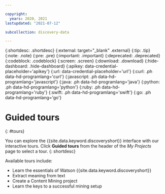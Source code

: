 ```yaml
---

copyright:
  years: 2020, 2021
lastupdated: "2021-07-12"

subcollection: discovery-data

---
```


{:shortdesc: .shortdesc}
{:external: target="_blank" .external}
{:tip: .tip}
{:note: .note}
{:pre: .pre}
{:important: .important}
{:deprecated: .deprecated}
{:codeblock: .codeblock}
{:screen: .screen}
{:download: .download}
{:hide-dashboard: .hide-dashboard}
{:apikey: data-credential-placeholder='apikey'} 
{:url: data-credential-placeholder='url'}
{:curl: .ph data-hd-programlang='curl'}
{:javascript: .ph data-hd-programlang='javascript'}
{:java: .ph data-hd-programlang='java'}
{:python: .ph data-hd-programlang='python'}
{:ruby: .ph data-hd-programlang='ruby'}
{:swift: .ph data-hd-programlang='swift'}
{:go: .ph data-hd-programlang='go'}

# Guided tours
{: #tours}

You can explore the {{site.data.keyword.discoveryshort}} interface with our interactive tours. Click **Guided tours** from the header of the *My Projects* page to select a tour.
{: shortdesc}

Available tours include:

  -  Learn the essentials of Watson {{site.data.keyword.discoveryshort}}
  -  Extract meaning from text
  -  Create a Content Mining project
  -  Learn the keys to a successful mining setup
